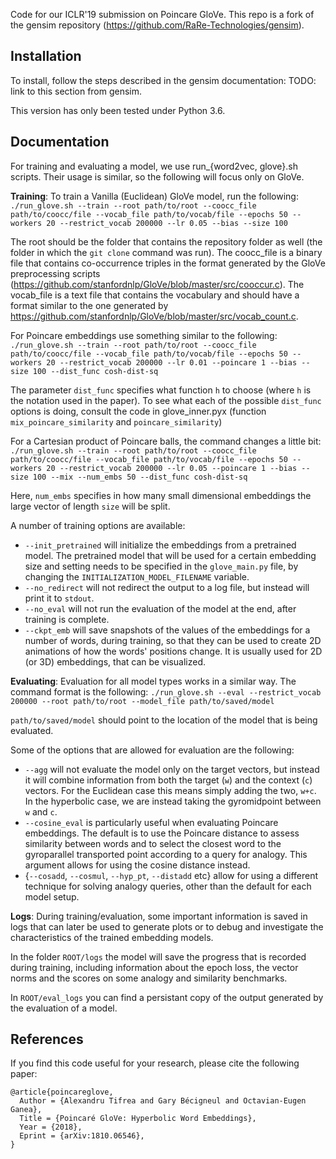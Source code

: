 Code for our ICLR'19 submission on Poincare GloVe. This repo is a fork of the gensim repository (https://github.com/RaRe-Technologies/gensim).

Installation
------------

To install, follow the steps described in the gensim documentation:
TODO: link to this section from gensim.


This version has only been tested under Python 3.6.

Documentation
-------------

For training and evaluating a model, we use run\_{word2vec, glove}.sh scripts.
Their usage is similar, so the following will focus only on GloVe.

**Training**:
To train a Vanilla (Euclidean) GloVe model, run the following:
`./run_glove.sh --train --root path/to/root --coocc_file path/to/coocc/file --vocab_file path/to/vocab/file --epochs 50 --workers 20 --restrict_vocab 200000 --lr 0.05 --bias --size 100`

The root should be the folder that contains the repository folder as well (the
folder in which the `git clone` command was run). The coocc_file is a binary
file that contains co-occurrence triples in the format generated by the GloVe
preprocessing scripts
(https://github.com/stanfordnlp/GloVe/blob/master/src/cooccur.c). The
vocab\_file is a text file that contains the vocabulary and should have a format
similar to the one generated by
https://github.com/stanfordnlp/GloVe/blob/master/src/vocab_count.c.

For Poincare embeddings use something similar to the following:
`./run_glove.sh --train --root path/to/root --coocc_file path/to/coocc/file --vocab_file path/to/vocab/file --epochs 50 --workers 20 --restrict_vocab 200000 --lr 0.01 --poincare 1 --bias --size 100 --dist_func cosh-dist-sq`

The parameter `dist_func` specifies what function `h` to choose (where `h` is
the notation used in the paper). To see what each of the possible `dist_func`
options is doing, consult the code in glove_inner.pyx (function
`mix_poincare_similarity` and `poincare_similarity`)

For a Cartesian product of Poincare balls, the command changes a little bit:
`./run_glove.sh --train --root path/to/root --coocc_file path/to/coocc/file --vocab_file path/to/vocab/file --epochs 50 --workers 20 --restrict_vocab 200000 --lr 0.05 --poincare 1 --bias --size 100 --mix --num_embs 50 --dist_func cosh-dist-sq`

Here, `num_embs` specifies in how many small dimensional embeddings the large
vector of length `size` will be split.

A number of training options are available:
- `--init_pretrained` will initialize the embeddings from a pretrained model.
The pretrained model that will be used for a certain embedding size and setting
needs to be specified in the `glove_main.py` file, by changing the
`INITIALIZATION_MODEL_FILENAME` variable.
- `--no_redirect` will not redirect the output to a log file, but instead will
print it to `stdout`.
- `--no_eval` will not run the evaluation of the model at the end, after
training is complete.
- `--ckpt_emb` will save snapshots of the values of the embeddings for a number
of words, during training, so that they can be used to create 2D animations of
how the words' positions change. It is usually used for 2D (or 3D) embeddings,
that can be visualized.

**Evaluating**:
Evaluation for all model types works in a similar way. The command format is the
following:
`./run_glove.sh --eval --restrict_vocab 200000 --root path/to/root --model_file path/to/saved/model`

`path/to/saved/model` should point to the location of the model that is being
evaluated.

Some of the options that are allowed for evaluation are the following:
- `--agg` will not evaluate the model only on the target vectors, but instead it
will combine information from both the target (`w`) and the context (`c`)
vectors. For the Euclidean case this means simply adding the two, `w+c`. In the
hyperbolic case, we are instead taking the gyromidpoint between `w` and `c`.
- `--cosine_eval` is particularly useful when evaluating Poincare embeddings.
The default is to use the Poincare distance to assess similarity between words
and to select the closest word to the gyroparallel transported point according
to a query for analogy. This argument allows for using the cosine distance
instead.
- {`--cosadd`, `--cosmul`, `--hyp_pt`, `--distadd` etc} allow for using a
different technique for solving analogy queries, other than the default for each
model setup.

**Logs**:
During training/evaluation, some important information is saved in logs that can
later be used to generate plots or to debug and investigate the characteristics
of the trained embedding models.

In the folder `ROOT/logs` the model will save the progress that is recorded
during training, including information about the epoch loss, the vector norms
and the scores on some analogy and similarity benchmarks.

In `ROOT/eval_logs` you can find a persistant copy of the output generated by
the evaluation of a model.

## References
If you find this code useful for your research, please cite the following paper:
```
@article{poincareglove,
  Author = {Alexandru Tifrea and Gary Bécigneul and Octavian-Eugen Ganea},
  Title = {Poincaré GloVe: Hyperbolic Word Embeddings},
  Year = {2018},
  Eprint = {arXiv:1810.06546},
}
```
